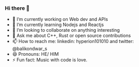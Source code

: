 ### Hi there 👋

<!--
**Hyperion101010/Hyperion101010** is a ✨ _special_ ✨ repository because its `README.md` (this file) appears on your GitHub profile.

Here are some ideas to get you started:
-->

- 🔭 I’m currently working on Web dev and APIs
- 🌱 I’m currently learning Nodejs and Reactjs
- 👯 I’m looking to collaborate on anything  interesting 
- 💬 Ask me about C++, Rust or open source contributions 
- 📫 How to reach me: linkedin: hyperion101010 and twitter: @balikondwar_s
- 😄 Pronouns: HE/ HIM
- ⚡ Fun fact: Music with code is love.
